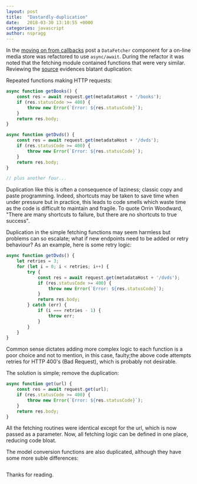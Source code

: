 ```yaml
---
layout: post
title:  "Dastardly-duplication"
date:   2018-03-30 13:10:55 +0000
categories: javascript
author: nspragg
---
```


In the [moving on from callbacks](https://refactoringbyexample.com/2018/03/moving-on-from-callbacks/) post a `DataFetcher` component for a on-line media store was refactored to use `async/await`. During the refactor it was noted that the fetching module contained functions that were very similar. Reviewing the [source](https://github.com/refactoring-by-example/dastardly-duplication/blob/master/lib/dataFetcher.js) evidences blatant duplication:

Repeated functions making HTTP requests:
```js
async function getBooks() {
    const res = await request.get(metadataHost + '/books');
    if (res.statusCode >= 400) {
        throw new Error(`Error: ${res.statusCode}`);
    }
    return res.body;
} 

async function getDvds() {
    const res = await request.get(metadataHost + '/dvds');
    if (res.statusCode >= 400) {
        throw new Error(`Error: ${res.statusCode}`);
    }
    return res.body;
}

// plus another four...
```

Duplication like this is often a consequence of laziness; classic copy and paste programming. Indeed, shortcuts may be taken to save time when under pressure but in practice, this leads to code smells which waste time as the code is difficult to maintain and fragile. To quote Orrin Woodward, "There are many shortcuts to failure, but there are no shortcuts to true success". 

Duplication in the simple fetching functions may seem harmless but problems can so escalate; what if new endpoints need to be added or retry behaviour? As an example, here is some retry logic:

```js
async function getDvds() {
    let retries = 3;
    for (let i = 0; i < retries; i++) {
        try {
            const res = await request.get(metadataHost + '/dvds');
            if (res.statusCode >= 400) {
                throw new Error(`Error: ${res.statusCode}`);
            }
            return res.body;
        } catch (err) {
            if (i === retries - 1) {
                throw err;
            }
        }
    }
}
```

Common sense dictates adding more complex logic to each function is a poor choice and not to mention, in this case, faulty;the above code attempts retries for HTTP 400's (Bad Request), which is probably not desirable. 

The solution is simple; remove the duplication:
```js
async function get(url) {
    const res = await request.get(url);
    if (res.statusCode >= 400) {
        throw new Error(`Error: ${res.statusCode}`);
    }
    return res.body;
}
```

All the fetching routines were identical except for the url, which is now passed as a parameter. Now, all fetching logic can be defined in one place, reducing code bloat. 

The model conversion functions are also duplicated, although they have some more suble differences:
```js
```

Thanks for reading.
